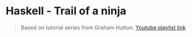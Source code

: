 # Haskell - Trail of a ninja

> Based on tutorial series from Graham Hutton.
[Youtube playlist link](https://www.youtube.com/playlist?list=PLF1Z-APd9zK7usPMx3LGMZEHrECUGodd3)
